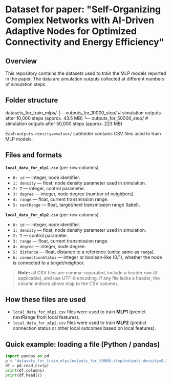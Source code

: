 # Dataset for paper: "Self-Organizing Complex Networks with AI-Driven Adaptive Nodes for Optimized Connectivity and Energy Efficiency"

## Overview
This repository contains the datasets used to train the MLP models reported in the paper. The data are simulation outputs collected at different numbers of simulation steps.

## Folder structure
datasets_for_train_mlps/
├─ outputs_for_10000_step/ # simulation outputs after 10,000 steps (approx. 43.5 MB)
└─ outputs_for_50000_step/ # simulation outputs after 50,000 steps (approx. 223 MB)

Each `outputs-density=<value>/` subfolder contains CSV files used to train MLP models.

## Files and formats

**`local_data_for_mlp1.csv`** (per-row columns)
- `0: id` — integer, node identifier.
- `1: density` — float, node density parameter used in simulation.
- `2: T` — integer, control parameter.
- `3: degree` — integer, node degree (number of neighbors).
- `4: range` — float, current transmission range.
- `5: nextRange` — float, target/next transmission range (label).

**`local_data_for_mlp2.csv`** (per-row columns)
- `0: id` — integer, node identifier.
- `1: density` — float, node density parameter used in simulation.
- `2: T` — control parameter.
- `3: range` — float, current transmission range.
- `4: degree` — integer, node degree.
- `5: distance` — float, distance to a reference (units: same as `range`).
- `6: connectionStatus` — integer or boolean-like (0/1), whether the node is connected to a target/neighbor.

> **Note:** all CSV files are comma-separated, include a header row (if applicable), and use UTF-8 encoding. If any file lacks a header, the column indices above map to the CSV columns.

## How these files are used
- `local_data_for_mlp1.csv` files were used to train **MLP1** (predict nextRange from local features).  
- `local_data_for_mlp2.csv` files were used to train **MLP2** (predict connection status or other local outcomes based on local features).

## Quick example: loading a file (Python / pandas)
```python
import pandas as pd
p = "datasets_for_train_mlps/outputs_for_50000_step/outputs-density=0.100/local_data_for_mlp2.csv"
df = pd.read_csv(p)
print(df.columns)
print(df.head())

